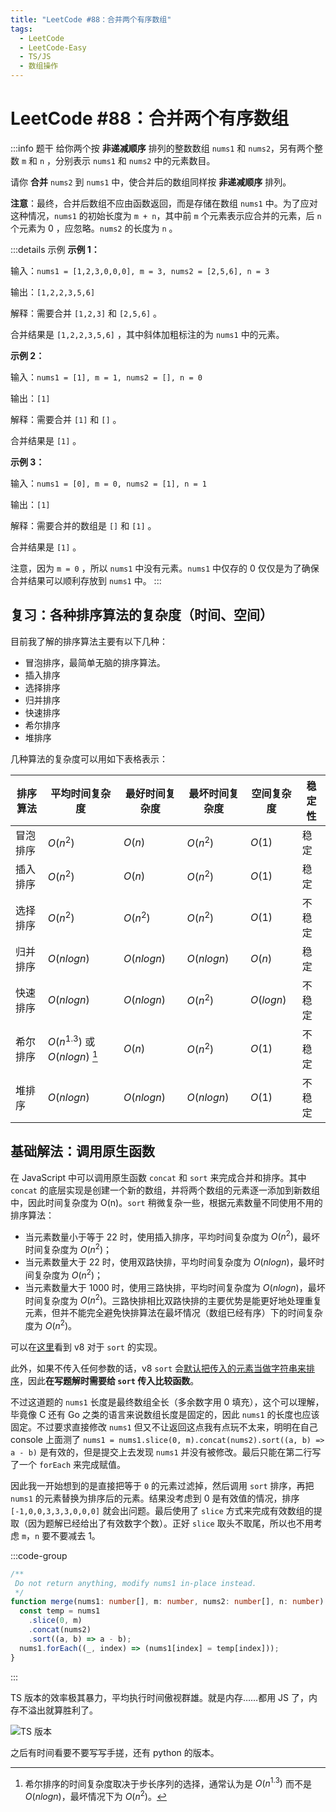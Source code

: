 ```yaml
---
title: "LeetCode #88：合并两个有序数组"
tags:
  - LeetCode
  - LeetCode-Easy
  - TS/JS
  - 数组操作
---
```


# LeetCode #88：合并两个有序数组

:::info 题干
给你两个按 **非递减顺序** 排列的整数数组 `nums1` 和 `nums2`，另有两个整数 `m` 和 `n` ，分别表示 `nums1` 和 `nums2` 中的元素数目。

请你 **合并** `nums2` 到 `nums1` 中，使合并后的数组同样按 **非递减顺序** 排列。

**注意**：最终，合并后数组不应由函数返回，而是存储在数组 `nums1` 中。为了应对这种情况，`nums1` 的初始长度为 `m + n`，其中前 `m` 个元素表示应合并的元素，后 `n` 个元素为 0 ，应忽略。`nums2` 的长度为 `n` 。

:::details 示例
**示例 1：**

输入：`nums1 = [1,2,3,0,0,0], m = 3, nums2 = [2,5,6], n = 3`

输出：`[1,2,2,3,5,6]`

解释：需要合并 `[1,2,3]` 和 `[2,5,6]` 。

合并结果是 `[1,2,2,3,5,6]` ，其中斜体加粗标注的为 `nums1` 中的元素。

**示例 2：**

输入：`nums1 = [1], m = 1, nums2 = [], n = 0`

输出：`[1]`

解释：需要合并 `[1]` 和 `[]` 。

合并结果是 `[1]` 。

**示例 3：**

输入：`nums1 = [0], m = 0, nums2 = [1], n = 1`

输出：`[1]`

解释：需要合并的数组是 `[]` 和 `[1]` 。

合并结果是 `[1]` 。

注意，因为 `m = 0` ，所以 `nums1` 中没有元素。`nums1` 中仅存的 0 仅仅是为了确保合并结果可以顺利存放到 `nums1` 中。
:::

## 复习：各种排序算法的复杂度（时间、空间）

目前我了解的排序算法主要有以下几种：

- 冒泡排序，最简单无脑的排序算法。
- 插入排序
- 选择排序
- 归并排序
- 快速排序
- 希尔排序
- 堆排序

几种算法的复杂度可以用如下表格表示：

| 排序算法 | 平均时间复杂度                  | 最好时间复杂度 | 最坏时间复杂度 | 空间复杂度 | 稳定性 |
| -------- | ------------------------------- | -------------- | -------------- | ---------- | ------ |
| 冒泡排序 | $O(n^2)$                        | $O(n)$         | $O(n^2)$       | $O(1)$     | 稳定   |
| 插入排序 | $O(n^2)$                        | $O(n)$         | $O(n^2)$       | $O(1)$     | 稳定   |
| 选择排序 | $O(n^2)$                        | $O(n^2)$       | $O(n^2)$       | $O(1)$     | 不稳定 |
| 归并排序 | $O(nlogn)$                      | $O(nlogn)$     | $O(nlogn)$     | $O(n)$     | 稳定   |
| 快速排序 | $O(nlogn)$                      | $O(nlogn)$     | $O(n^2)$       | $O(logn)$  | 不稳定 |
| 希尔排序 | $O(n^{1.3})$ 或 $O(nlogn)$ [^1] | $O(n)$         | $O(n^2)$       | $O(1)$     | 不稳定 |
| 堆排序   | $O(nlogn)$                      | $O(nlogn)$     | $O(nlogn)$     | $O(1)$     | 不稳定 |

[^1]: 希尔排序的时间复杂度取决于步长序列的选择，通常认为是 $O(n^{1.3})$ 而不是 $O(nlogn)$，最坏情况下为 $O(n^2)$。

## 基础解法：调用原生函数

在 JavaScript 中可以调用原生函数 `concat` 和 `sort` 来完成合并和排序。其中 `concat` 的底层实现是创建一个新的数组，并将两个数组的元素逐一添加到新数组中，因此时间复杂度为 O(n)。`sort` 稍微复杂一些，根据元素数量不同使用不用的排序算法：

- 当元素数量小于等于 22 时，使用插入排序，平均时间复杂度为 $O(n^2)$，最坏时间复杂度为 $O(n^2)$；
- 当元素数量大于 22 时，使用双路快排，平均时间复杂度为 $O(nlogn)$，最坏时间复杂度为 $O(n^2)$；
- 当元素数量大于 1000 时，使用三路快排，平均时间复杂度为 $O(nlogn)$，最坏时间复杂度为 $O(n^2)$。三路快排相比双路快排的主要优势是能更好地处理重复元素，但并不能完全避免快排算法在最坏情况（数组已经有序）下的时间复杂度为 $O(n^2)$。

可以在[这里](https://github.com/v8/v8/blob/0ac842e9b06df3478b63eec80e97c75fc6dcf952/test/mjsunit/array-sort.js#L346-L360)看到 v8 对于 `sort` 的实现。

此外，如果不传入任何参数的话，v8 `sort` 会[默认把传入的元素当做字符串来排序](https://github.com/v8/v8/blob/0ac842e9b06df3478b63eec80e97c75fc6dcf952/test/mjsunit/typedarray-growablesharedarraybuffer.js#L3572)，因此**在写题解时需要给 `sort` 传入比较函数**。

不过这道题的 `nums1` 长度是最终数组全长（多余数字用 0 填充），这个可以理解，毕竟像 C 还有 Go 之类的语言来说数组长度是固定的，因此 `nums1` 的长度也应该固定。不过要求直接修改 `nums1` 但又不让返回这点我有点玩不太来，明明在自己 console 上面测了 `nums1 = nums1.slice(0, m).concat(nums2).sort((a, b) => a - b)` 是有效的，但是提交上去发现 `nums1` 并没有被修改。最后只能在第二行写了一个 `forEach` 来完成赋值。

因此我一开始想到的是直接把等于 `0` 的元素过滤掉，然后调用 `sort` 排序，再把 `nums1` 的元素替换为排序后的元素。结果没考虑到 0 是有效值的情况，排序 `[-1,0,0,3,3,3,0,0,0]` 就会出问题。最后使用了 `slice` 方式来完成有效数组的提取（因为题解已经给出了有效数字个数）。正好 `slice` 取头不取尾，所以也不用考虑 `m`，`n` 要不要减去 1。

:::code-group

```ts [TypeScript]
/**
 Do not return anything, modify nums1 in-place instead.
 */
function merge(nums1: number[], m: number, nums2: number[], n: number): void {
  const temp = nums1
    .slice(0, m)
    .concat(nums2)
    .sort((a, b) => a - b);
  nums1.forEach((_, index) => (nums1[index] = temp[index]));
}
```

:::

TS 版本的效率极其暴力，平均执行时间傲视群雄。就是内存……都用 JS 了，内存不溢出就算胜利了。

![TS 版本](https://cdn.sa.net/2024/11/05/J1wt4prEfD2aMB8.png)

之后有时间看要不要写写手搓，还有 python 的版本。
